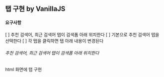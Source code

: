 ## 탭 구현 by VanillaJS

#### 요구사항
[ ] 추천 검색어, 최근 검색어 탭이 검색폼 아래 위치한다
[ ] 기본으로 추천 검색어 탭을 선택한다
[ ] 각 탭을 클릭하면 탭 아래 내용이 변경된다


###### 추천 검색어, 최근 검색어 탭이 검색폼 아래 위치한다
html 화면에 탭 구현

